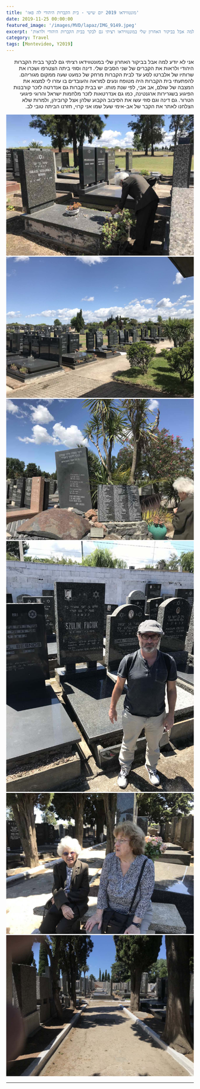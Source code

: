```yaml
---
title: 'מונטווידאו 2019 יום שישי - בית הקברות היהודי לה פאז'
date: 2019-11-25 00:00:00
featured_image: '/images/MVD/lapaz/IMG_9149.jpeg'
excerpt: 'אני לא יודע למה אבל בביקור האחרון שלי במונטווידאו רציתי גם לבקר בבית הקברות היהודי ולראות ' 
category: Travel
tags: [Montevideo, Y2019]
---
```



<p dir="rtl"> 
אני לא יודע למה אבל בביקור האחרון שלי במונטווידאו רציתי גם לבקר בבית הקברות היהודי ולראות את הקברים של שני הסבים שלי. דינה וסוזי ביתה הצטרפו ושכרו את שרותיו של אלברטו לסע עד לבית הקברות מרחק של כמעט שעה ממקום מגוריהם. להפתעתי בית הקברות היה מטופח ונעים למראה והעובדים בו עזרו לי למצוא את המצבה של שולם, אב אבי, לפי שנת מותו. יש בבית קברות גם אנדרטה לזכר קורבנות הפיגוע בשגרירות ארגנטינה, כמו גם אנדרטאות לזכר מלחמות ישראל והרוגי פיגועי הטרור. גם דינה וגם סוזי עשו את הסיבוב הקבוע שלהן אצל קרוביהן, ולמרות שלא הצלחנו לאתר את הקבר של אב-אימי שעל שמו אני קרוי, חזרנו הביתה טובי לב.
</p>

<div class="gallery" data-columns="3">
	<img src="/images/MVD/lapaz/IMG_9143.jpeg">
	<img src="/images/MVD/lapaz/IMG_9139.jpeg">
	<img src="/images/MVD/lapaz/IMG_9140.jpeg">
	<img src="/images/MVD/lapaz/IMG_9149.jpeg">
	<img src="/images/MVD/lapaz/IMG_9159.jpeg">
	<img src="/images/MVD/lapaz/IMG_9162.jpeg">
	
</div>

---